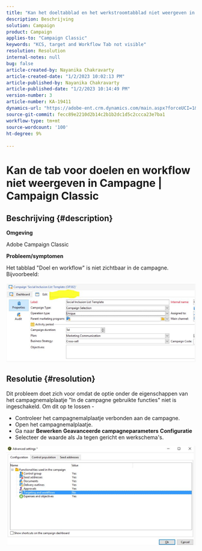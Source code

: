 ```yaml
---
title: "Kan het doeltabblad en het werkstroomtabblad niet weergeven in de campagne | Campaign Classic"
description: Beschrijving
solution: Campaign
product: Campaign
applies-to: "Campaign Classic"
keywords: "KCS, target and Workflow Tab not visible"
resolution: Resolution
internal-notes: null
bug: false
article-created-by: Nayanika Chakravarty
article-created-date: "1/2/2023 10:02:13 PM"
article-published-by: Nayanika Chakravarty
article-published-date: "1/2/2023 10:14:49 PM"
version-number: 3
article-number: KA-19411
dynamics-url: "https://adobe-ent.crm.dynamics.com/main.aspx?forceUCI=1&pagetype=entityrecord&etn=knowledgearticle&id=f1e50f1b-e98a-ed11-81ac-6045bd006c82"
source-git-commit: fecc89e2210d2b14c2b1b2dc1d5c2ccca23e7ba1
workflow-type: tm+mt
source-wordcount: '100'
ht-degree: 9%

---
```


# Kan de tab voor doelen en workflow niet weergeven in Campagne | Campaign Classic

## Beschrijving {#description}


<b>Omgeving</b>

Adobe Campaign Classic

<b>Probleem/symptomen</b>

Het tabblad &quot;Doel en workflow&quot; is niet zichtbaar in de campagne. Bijvoorbeeld:
<br><br>![](assets/___f2e50f1b-e98a-ed11-81ac-6045bd006c82___.png)<br>

## Resolutie {#resolution}


Dit probleem doet zich voor omdat de optie onder de eigenschappen van het campagnemalplaatje &quot;In de campagne gebruikte functies&quot; niet is ingeschakeld. Om dit op te lossen -

- Controleer het campagnemalplaatje verbonden aan de campagne.
- Open het campagnemalplaatje.
- Ga naar <b>Bewerken</b> <b>Geavanceerde campagneparameters</b> <b>Configuratie</b>
- Selecteer de waarde als Ja tegen gericht en werkschema&#39;s.


![](assets/f184a935-4ace-ec11-a7b5-00224809c196.png)
